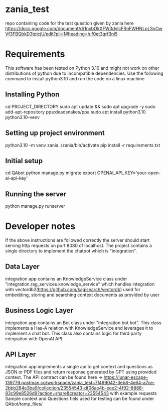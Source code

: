 # zania_test

repo containing code for the test question given by zania here
https://docs.google.com/document/d/1nxbOkXFW3dylcFRnFWHNLpLSvOwVf3FBQbkD3tqicjU/edit?pli=1#heading=h.f0et3qrf3ni5

# Requirements

This software has been tested on Python 3.10 and might not work on other distributions of python due to incompatible dependencies. Use the following command to install python3.10 and run the code on a linux machine

## Installing Python

cd PROJECT_DIRECTORY
sudo apt update && sudo apt upgrade -y
sudo add-apt-repository ppa:deadsnakes/ppa
sudo apt install python3.10 python3.10-venv

## Setting up project environment

python3.10 -m venv zania
./zania/bin/activate
pip install -r requirements.txt

## Initial setup

cd QAbot
python manage.py migrate
export OPENAI_API_KEY='your-open-ai-api-key'

## Running the server

python manage.py runserver

# Developer notes

If the above instructions are followed correctly the server should start serving
http requests on port 8080 of localhost.
The project contains a single directory to implement the chatbot which is "integration".

## Data Layer

integration app contains an KnowledgeService class under "integration.rag_services.knowledge_service" which handles integration with vectordb2(https://github.com/kagisearch/vectordb) used for embedding, storing and searching context documents as provided by user

## Business Logic Layer

integration app contains an Bot class under "integration.bot.bot". This class implements a Has-A relation with KnowledgeService and leverages it to implement a chat bot. This class also contains logic for third party integration with OpenAI API.

## API Layer

integration app implements a single api to get context and questions as JSON or PDF files and return response generated by GPT using provided context. The API contract can be found here -> https://lunar-escape-139779.postman.co/workspace/zania_test~7f499042-3eb8-4e64-a7ce-2bbb284e3ba9/collection/23554543-df06ae4b-eee2-4f92-8888-83c99e8526d9?action=share&creator=23554543 with example requests
Sample context and Questions fiels used for testing can be found under
QAbot/temp_files/
